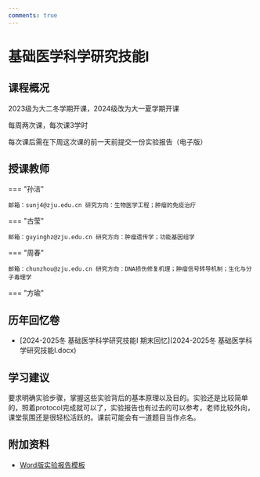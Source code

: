 ```yaml
---
comments: true
---
```


# 基础医学科学研究技能Ⅰ

## 课程概况
2023级为大二冬学期开课，2024级改为大一夏学期开课

每周两次课，每次课3学时

每次课后需在下周这次课的前一天前提交一份实验报告（电子版）

## 授课教师

=== "孙洁"

    邮箱：sunj4@zju.edu.cn 研究方向：生物医学工程；肿瘤的免疫治疗

=== "古莹"

    邮箱：guyinghz@zju.edu.cn 研究方向：肿瘤遗传学；功能基因组学

=== "周春"

    邮箱：chunzhou@zju.edu.cn 研究方向：DNA损伤修复机理；肿瘤信号转导机制；生化与分子毒理学

=== "方瑜"

## 历年回忆卷
- [2024-2025冬 基础医学科学研究技能Ⅰ 期末回忆](2024-2025冬 基础医学科学研究技能Ⅰ.docx)

## 学习建议
要求明确实验步骤，掌握这些实验背后的基本原理以及目的。实验还是比较简单的，照着protocol完成就可以了，实验报告也有过去的可以参考，老师比较外向，课堂氛围还是很轻松活跃的。课前可能会有一道题目当作点名。

## 附加资料

- [Word版实验报告模板](实验报告模版.docx)